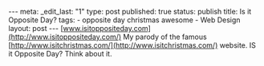 --- meta: _edit_last: "1" type: post published: true status: publish title: Is it Opposite Day? tags: - opposite day christmas awesome - Web Design layout: post --- [www.isitoppositeday.com](http://www.isitoppositeday.com/) My parody of the famous [http://www.isitchristmas.com/](http://www.isitchristmas.com/) website. IS it Opposite Day? Think about it. 

